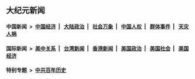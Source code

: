 ## 大纪元新闻

#### 中国新闻 &nbsp;>&nbsp; [中国经济](indexes/ncid283/README.md?05282045) &nbsp;| &nbsp; [大陆政治](indexes/ncid277/README.md?05282045) &nbsp;| &nbsp; [社会万象](indexes/ncid282/README.md?05282045) &nbsp;| &nbsp; [中国人权](indexes/ncid278/README.md?05282045) &nbsp;| &nbsp; [群体事件](indexes/ncid279/README.md?05282045) &nbsp;| &nbsp; [天灾人祸](indexes/ncid280/README.md?05282045)

#### 国际新闻 &nbsp;>&nbsp; [美中关系](indexes/nf1412576/README.md?05282045) &nbsp;| &nbsp; [台湾新闻](indexes/ncid1349361/README.md?05282045) &nbsp;| &nbsp; [香港新闻](indexes/ncid1349362/README.md?05282045) &nbsp;| &nbsp; [美国政治](indexes/ncid1078159/README.md?05282045) &nbsp;| &nbsp; [美国社会](indexes/ncid1078160/README.md?05282045) &nbsp;| &nbsp; [美国经济](indexes/ncid1078158/README.md?05282045)

#### 特别专题 &nbsp;>&nbsp; [中共百年历史](https://github.com/easy2view/epoch-special/blob/master/README.md?05282045)  
